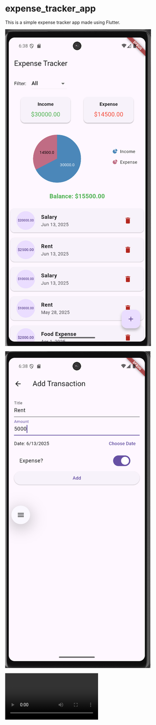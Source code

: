 # expense_tracker_app

This is a simple expense tracker app made using Flutter.

![Home Screen](assets/screenshots/homepage.png) 

![AddTransaction_Screen](assets/screenshots/addTransactionpage.png)

![Working_Video](assets/how_app_works/recording.mp4)